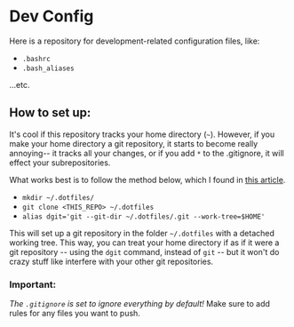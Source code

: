# Dev Config

Here is a repository for development-related configuration files, like:

* `.bashrc`
* `.bash_aliases`

...etc.

## How to set up:

It's cool if this repository tracks your home directory (`~`). However, if you make your home directory a git repository, it starts
to become really annoying-- it tracks all your changes, or if you add `*` to the .gitignore, it will effect your subrepositories.

What works best is to follow the method below, which I found in [this article](https://www.electricmonk.nl/log/2015/06/22/keep-your-home-dir-in-git-with-a-detached-working-directory/).

* `mkdir ~/.dotfiles/`
* `git clone <THIS_REPO> ~/.dotfiles`
* `alias dgit='git --git-dir ~/.dotfiles/.git --work-tree=$HOME'`

This will set up a git repository in the folder `~/.dotfiles` with a detached working tree. This way, you can treat your home directory if as if it were a git repository
-- using the `dgit` command, instead of `git` -- but it won't do crazy stuff like interfere with your other git repositories. 


### Important:

*The `.gitignore` is set to ignore everything by default!*
Make sure to add rules for any files you want to push.
